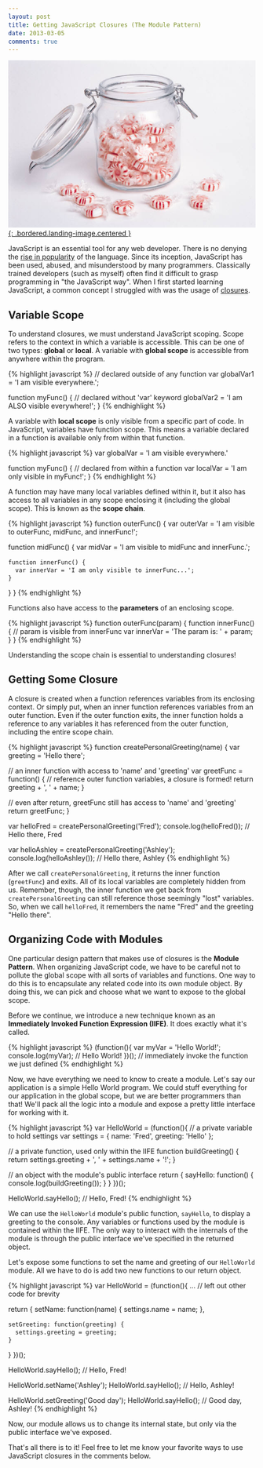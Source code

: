 ```yaml
---
layout: post
title: Getting JavaScript Closures (The Module Pattern)
date: 2013-03-05
comments: true
---
```


[![Mints](/assets/images/posts/mints.jpg){: .bordered.landing-image.centered }](/assets/images/posts/mints.jpg)

JavaScript is an essential tool for any web developer. There is no denying the [rise in popularity](http://techcrunch.com/2012/09/12/javascript-tops-latest-programming-language-popularity-ranking-from-redmonk/) of the language. Since its inception, JavaScript has been used, abused, and misunderstood by many programmers. Classically trained developers (such as myself) often find it difficult to grasp programming in "the JavaScript way". When I first started learning JavaScript, a common concept I struggled with was the usage of [closures](https://developer.mozilla.org/en-US/docs/JavaScript/Guide/Closures).

## Variable Scope

To understand closures, we must understand JavaScript scoping. Scope refers to the context in which a variable is accessible. This can be one of two types: **global** or **local**. A variable with **global scope** is accessible from anywhere within the program.

{% highlight javascript %}
// declared outside of any function
var globalVar1 = 'I am visible everywhere.';
 
function myFunc() {
  // declared without 'var' keyword
  globalVar2 = 'I am ALSO visible everywhere!'; 
}
{% endhighlight %}

A variable with **local scope** is only visible from a specific part of code. In JavaScript, variables have function scope. This means a variable declared in a function is available only from within that function.

{% highlight javascript %}
var globalVar = 'I am visible everywhere.'
 
function myFunc() {
  // declared from within a function
  var localVar = 'I am only visible in myFunc!'; 
}
{% endhighlight %}

A function may have many local variables defined within it, but it also has access to all variables in any scope enclosing it (including the global scope). This is known as the **scope chain**.

{% highlight javascript %}
function outerFunc() {
  var outerVar = 'I am visible to outerFunc, midFunc, and innerFunc!';
 
  function midFunc() {
    var midVar = 'I am visible to midFunc and innerFunc.';
 
    function innerFunc() {
      var innerVar = 'I am only visible to innerFunc...';
    }
  }
}
{% endhighlight %}

Functions also have access to the **parameters** of an enclosing scope.

{% highlight javascript %}
function outerFunc(param) {
  function innerFunc() {
    // param is visible from innerFunc
    var innerVar = 'The param is: ' + param; 
  }
}
{% endhighlight %}

Understanding the scope chain is essential to understanding closures!

## Getting Some Closure

A closure is created when a function references variables from its enclosing context. Or simply put, when an inner function references variables from an outer function. Even if the outer function exits, the inner function holds a reference to any variables it has referenced from the outer function, including the entire scope chain.

{% highlight javascript %}
function createPersonalGreeting(name) {
  var greeting = 'Hello there';
 
  // an inner function with access to 'name' and 'greeting'
  var greetFunc = function() {
    // reference outer function variables, a closure is formed!
    return greeting + ', ' + name; 
  }
 
  // even after return, greetFunc still has access to 'name' and 'greeting'
  return greetFunc; 
}
 
var helloFred = createPersonalGreeting('Fred');
console.log(helloFred()); // Hello there, Fred
 
var helloAshley = createPersonalGreeting('Ashley');
console.log(helloAshley()); // Hello there, Ashley
{% endhighlight %}

After we call `createPersonalGreeting`, it returns the inner function (`greetFunc`) and exits. All of its local variables are completely hidden from us. Remember, though, the inner function we get back from `createPersonalGreeting` can still reference those seemingly "lost" variables. So, when we call `helloFred`, it remembers the name "Fred" and the greeting "Hello there".

## Organizing Code with Modules

One particular design pattern that makes use of closures is the **Module Pattern**. When organizing JavaScript code, we have to be careful not to pollute the global scope with all sorts of variables and functions. One way to do this is to encapsulate any related code into its own module object. By doing this, we can pick and choose what we want to expose to the global scope.

Before we continue, we introduce a new technique known as an **Immediately Invoked Function Expression (IIFE)**. It does exactly what it's called.

{% highlight javascript %}
(function(){
  var myVar = 'Hello World!';
  console.log(myVar); // Hello World!
})(); // immediately invoke the function we just defined
{% endhighlight %}

Now, we have everything we need to know to create a module. Let's say our application is a simple Hello World program. We could stuff everything for our application in the global scope, but we are better programmers than that! We'll pack all the logic into a module and expose a pretty little interface for working with it.

{% highlight javascript %}
var HelloWorld = (function(){
  // a private variable to hold settings
  var settings = {
    name: 'Fred',
    greeting: 'Hello'
  }; 
 
  // a private function, used only within the IIFE
  function buildGreeting() {
    return settings.greeting + ', ' + settings.name + '!';
  }
 
  // an object with the module's public interface
  return {
    sayHello: function() {
      console.log(buildGreeting());
    }
  }
})();

HelloWorld.sayHello(); // Hello, Fred!
{% endhighlight %}

We can use the `HelloWorld` module's public function, `sayHello`, to display a greeting to the console. Any variables or functions used by the module is contained within the IIFE. The only way to interact with the internals of the module is through the public interface we've specified in the returned object.

Let's expose some functions to set the name and greeting of our `HelloWorld` module. All we have to do is add two new functions to our return object.

{% highlight javascript %}
var HelloWorld = (function(){
  ... // left out other code for brevity

  return {
    setName: function(name) {
      settings.name = name;
    },
 
    setGreeting: function(greeting) {
      settings.greeting = greeting;
    }
  }
})();

HelloWorld.sayHello(); // Hello, Fred!

HelloWorld.setName('Ashley');
HelloWorld.sayHello(); // Hello, Ashley!

HelloWorld.setGreeting('Good day');
HelloWorld.sayHello(); // Good day, Ashley!
{% endhighlight %}

Now, our module allows us to change its internal state, but only via the public interface we've exposed.

That's all there is to it! Feel free to let me know your favorite ways to use JavaScript closures in the comments below.
